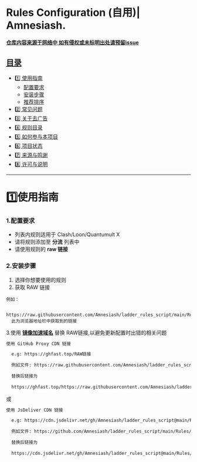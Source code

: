 # Rules Configuration (自用)| Amnesiash.

<p align="center">
  <a href="https://github.com/Amnesiash/ladder_rules_script/tree/main/Rules">

  **仓库内容来源于网络中 如有侵权或未标明出处请预留issue**
</p>

## 目录
- [1️⃣ 使用指南](#1️⃣使用指南)
  - [配置要求](#)
  - [安装步骤](#)
  - [推荐排序](#)
- [2️⃣ 常见问题](#2️⃣常见问题)
- [3️⃣ 关于去广告](#3️⃣关于去广告)
- [4️⃣ 规则目录](#4️⃣规则目录)
- [5️⃣ 如何参与本项目](#5️⃣如何参与本项目)
- [6️⃣ 项目状态](#6️⃣项目状态)
- [7️⃣ 来源与鸣谢](#7️⃣来源与鸣谢)
- [8️⃣ 许可与说明](#8️⃣许可与说明)
-----

# **1️⃣使用指南**
### 1.配置要求
 - 列表内规则适用于 Clash/Loon/Quantumult X
 - 请将规则添加至 **分流** 列表中
 - 请使用规则的 **raw 链接**

### 2.安装步骤

1. 选择你想要使用的规则
2. 获取 RAW 链接
```
例如：
  
  https://raw.githubusercontent.com/Amnesiash/ladder_rules_script/main/Rules/Clash/Proxy.yaml 
  此为浏览器地址栏中获取到的链接

```
3.使用 [**镜像加速域名**](https://ghproxy.link/) 替换 RAW链接,以避免更新配置时出错的相关问题


```markdown
使用 GitHub Proxy CDN 链接

  e.g: https://ghfast.top/RAW链接
  
  例如文件: https://raw.githubusercontent.com/Amnesiash/ladder_rules_script/main/Rules/Clash/Proxy.yaml
  
  替换后链接为
  
  https://ghfast.top/https://raw.githubusercontent.com/Amnesiash/ladder_rules_script/main/Rules/Clash/Proxy.yaml
```
或
```markdown
使用 JsDeliver CDN 链接

  e.g: https://cdn.jsdelivr.net/gh/Amnesiash/ladder_rules_script@main/Rules/Clash/Proxy.yaml
  
  例如文件: https://github.com/Amnesiash/ladder_rules_script/main/Rules/Clash/Proxy.yaml
  
  替换后链接为
  
  https://cdn.jsdelivr.net/gh/Amnesiash/ladder_rules_script@main/Rules/Clash/Proxy.yaml
```

